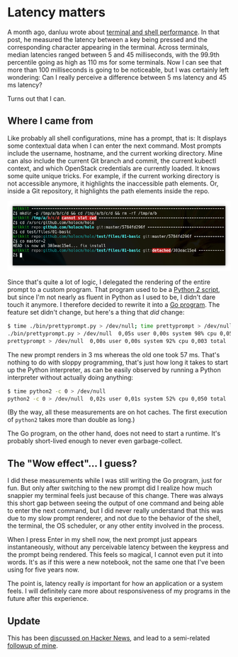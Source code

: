 # Latency matters

A month ago, danluu wrote about [terminal and shell performance](https://danluu.com/term-latency/). In that post, he
measured the latency between a key being pressed and the corresponding character appearing in the terminal. Across
terminals, median latencies ranged between 5 and 45 milliseconds, with the 99.9th percentile going as high as 110 ms for
some terminals. Now I can see that more than 100 milliseconds is going to be noticeable, but I was certainly left
wondering: Can I really perceive a difference between 5 ms latency and 45 ms latency?

Turns out that I can.

## Where I came from

Like probably all shell configurations, mine has a prompt, that is: It displays some contextual data when I can enter
the next command. Most prompts include the username, hostname, and the current working directory. Mine can also include the
current Git branch and commit, the current kubectl context, and which OpenStack credentials are currently loaded. It
knows some quite unique tricks. For example, if the current working directory is not accessible anymore, it highlights
the inaccessible path elements. Or, inside a Git repository, it highlights the path elements inside the repo.

![prettyprompt screenshot](/thoughts/img/screenshot-prettyprompt.png)

Since that's quite a lot of logic, I delegated the rendering of the entire prompt to a custom program. That program used
to be a [Python 2
script](https://github.com/majewsky/devenv/blob/643a55f49b13401e6333fbb3a1413cd7dc59907f/bin/prettyprompt.py), but since
I'm not nearly as fluent in Python as I used to be, I didn't dare touch it anymore. I therefore decided to rewrite it
into a [Go program](https://github.com/majewsky/gofu). The feature set didn't change, but here's a thing that *did*
change:

```bash
$ time ./bin/prettyprompt.py > /dev/null; time prettyprompt > /dev/null
./bin/prettyprompt.py > /dev/null  0,05s user 0,00s system 98% cpu 0,057 total
prettyprompt > /dev/null  0,00s user 0,00s system 92% cpu 0,003 total
```

The new prompt renders in 3 ms whereas the old one took 57 ms. That's nothing to do with sloppy programming, that's just
how long it takes to start up the Python interpreter, as can be easily observed by running a Python interpreter without
actually doing anything:

```bash
$ time python2 -c 0 > /dev/null
python2 -c 0 > /dev/null  0,02s user 0,01s system 52% cpu 0,050 total
```

(By the way, all these measurements are on hot caches. The first execution of `python2` takes more than double as long.)

The Go program, on the other hand, does not need to start a runtime. It's probably short-lived enough to never even
garbage-collect.

## The "Wow effect"... I guess?

I did these measurements while I was still writing the Go program, just for fun. But only after switching to the new
prompt did I realize how much snappier my terminal feels just because of this change. There was always this short gap
between seeing the output of one command and being able to enter the next command, but I did never really understand
that this was due to my slow prompt renderer, and not due to the behavior of the shell, the terminal, the OS scheduler,
or any other entity involved in the process.

When I press Enter in my shell now, the next prompt just appears instantaneously, without any perceivable latency
between the keypress and the prompt being rendered. This feels so magical, I cannot even put it into words. It's as if
this were a new notebook, not the same one that I've been using for five years now.

The point is, latency really *is* important for how an application or a system feels. I will definitely care more about
responsiveness of my programs in the future after this experience.

## Update

This has been [discussed on Hacker News](https://news.ycombinator.com/item?id=15059795), and lead to a semi-related
[followup of mine](latency-matters-aftermath.html).

